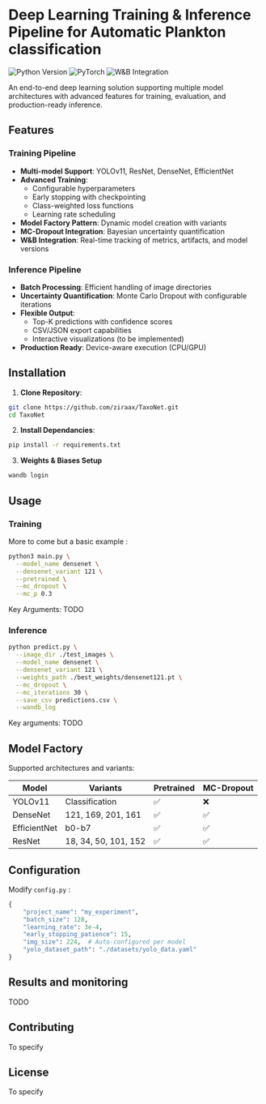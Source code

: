 # Deep Learning Training & Inference Pipeline for Automatic Plankton classification

![Python Version](https://img.shields.io/badge/python-3.8%2B-blue)
![PyTorch](https://img.shields.io/badge/PyTorch-2.0%2B-red)
![W&B Integration](https://img.shields.io/badge/Weights_&_Biases-Integrated-yellow)

An end-to-end deep learning solution supporting multiple model architectures with advanced features for training, evaluation, and production-ready inference.

## Features

### Training Pipeline
- **Multi-model Support**: YOLOv11, ResNet, DenseNet, EfficientNet
- **Advanced Training**:
  - Configurable hyperparameters
  - Early stopping with checkpointing
  - Class-weighted loss functions
  - Learning rate scheduling
- **Model Factory Pattern**: Dynamic model creation with variants
- **MC-Dropout Integration**: Bayesian uncertainty quantification
- **W&B Integration**: Real-time tracking of metrics, artifacts, and model versions

### Inference Pipeline
- **Batch Processing**: Efficient handling of image directories
- **Uncertainty Quantification**: Monte Carlo Dropout with configurable iterations
- **Flexible Output**:
  - Top-K predictions with confidence scores
  - CSV/JSON export capabilities
  - Interactive visualizations (to be implemented)
- **Production Ready**: Device-aware execution (CPU/GPU)

## Installation

1. **Clone Repository**:
```bash
git clone https://github.com/ziraax/TaxoNet.git
cd TaxoNet
``` 

2. **Install Dependancies**:
```bash
pip install -r requirements.txt
``` 

3. **Weights & Biases Setup**
```bash
wandb login
``` 

## Usage 
### Training
More to come but a basic example : 

```bash
python3 main.py \
  --model_name densenet \
  --densenet_variant 121 \
  --pretrained \
  --mc_dropout \
  --mc_p 0.3
``` 

Key Arguments:
TODO

### Inference

```bash
python predict.py \
  --image_dir ./test_images \
  --model_name densenet \
  --densenet_variant 121 \
  --weights_path ./best_weights/densenet121.pt \
  --mc_dropout \
  --mc_iterations 30 \
  --save_csv predictions.csv \
  --wandb_log
```

Key arguments: 
TODO

## Model Factory

Supported architectures and variants:

| Model        | Variants                  | Pretrained | MC-Dropout |
|--------------|---------------------------|------------|------------|
| YOLOv11      | Classification            | ✅         | ❌         |
| DenseNet     | 121, 169, 201, 161        | ✅         | ✅         |
| EfficientNet | b0-b7                     | ✅         | ✅         |
| ResNet       | 18, 34, 50, 101, 152      | ✅         | ✅         |


## Configuration

Modify `config.py` : 

```python
{
    "project_name": "my_experiment",
    "batch_size": 128,
    "learning_rate": 3e-4,
    "early_stopping_patience": 15,
    "img_size": 224,  # Auto-configured per model
    "yolo_dataset_path": "./datasets/yolo_data.yaml"
}
```

## Results and monitoring 

TODO

## Contributing 

To specify

## License

To specify





